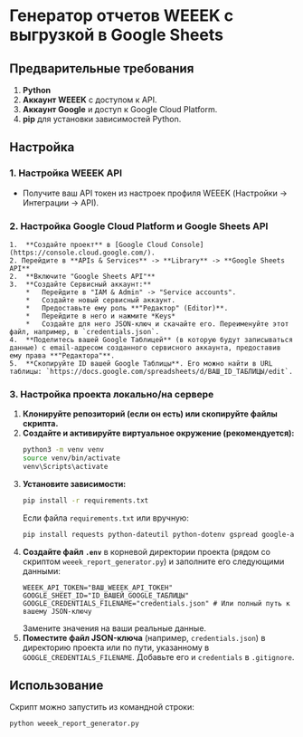 # Генератор отчетов WEEEK с выгрузкой в Google Sheets

## Предварительные требования

1.  **Python**
2.  **Аккаунт WEEEK** с доступом к API.
3.  **Аккаунт Google** и доступ к Google Cloud Platform.
4.  **pip** для установки зависимостей Python.

## Настройка

### 1. Настройка WEEEK API

-   Получите ваш API токен из настроек профиля WEEEK (Настройки -> Интеграции -> API).

### 2. Настройка Google Cloud Platform и Google Sheets API

    1.  **Создайте проект** в [Google Cloud Console](https://console.cloud.google.com/).
    2. Перейдите в **APIs & Services** -> **Library** -> **Google Sheets API**
    2.  **Включите "Google Sheets API"**
    3.  **Создайте Сервисный аккаунт:**
        *   Перейдите в "IAM & Admin" -> "Service accounts".
        *   Создайте новый сервисный аккаунт.
        *   Предоставьте ему роль **"Редактор" (Editor)**.
        *   Перейдите в него и нажмите *Keys*
        *   Создайте для него JSON-ключ и скачайте его. Переименуйте этот файл, например, в `credentials.json`.
    4.  **Поделитесь вашей Google Таблицей** (в которую будут записываться данные) с email-адресом созданного сервисного аккаунта, предоставив ему права **"Редактора"**.
    5.  **Скопируйте ID вашей Google Таблицы**. Его можно найти в URL таблицы: `https://docs.google.com/spreadsheets/d/ВАШ_ID_ТАБЛИЦЫ/edit`.

### 3. Настройка проекта локально/на сервере

1.  **Клонируйте репозиторий (если он есть) или скопируйте файлы скрипта.**
2.  **Создайте и активируйте виртуальное окружение (рекомендуется):**
    ```bash
    python3 -m venv venv
    source venv/bin/activate
    venv\Scripts\activate
    ```
3.  **Установите зависимости:**
    ```bash
    pip install -r requirements.txt
    ```
    Если файла `requirements.txt` или вручную:
    ```bash
    pip install requests python-dateutil python-dotenv gspread google-api-python-client google-auth-httplib2 google-auth-oauthlib
    ```
4.  **Создайте файл `.env`** в корневой директории проекта (рядом со скриптом `weeek_report_generator.py`) и заполните его следующими данными:
    ```env
    WEEEK_API_TOKEN="ВАШ_WEEEK_API_ТОКЕН"
    GOOGLE_SHEET_ID="ID_ВАШЕЙ_GOOGLE_ТАБЛИЦЫ"
    GOOGLE_CREDENTIALS_FILENAME="credentials.json" # Или полный путь к вашему JSON-ключу
    ```
    Замените значения на ваши реальные данные.
5.  **Поместите файл JSON-ключа** (например, `credentials.json`) в директорию проекта или по пути, указанному в `GOOGLE_CREDENTIALS_FILENAME`. Добавьте его и `credentials` в `.gitignore`.

## Использование

Скрипт можно запустить из командной строки:

```bash
python weeek_report_generator.py